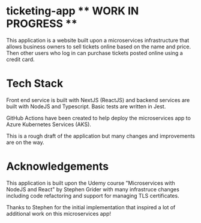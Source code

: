 # ticketing-app     ** WORK IN PROGRESS **

This application is a website built upon a microservices infrastructure that allows business owners to sell tickets online based on the name and price. 
Then other users who log in can purchase tickets posted online using a credit card.


# Tech Stack

Front end service is built with NextJS (ReactJS) and backend services are built with NodeJS and Typescript. Basic tests are written in Jest.

GitHub Actions have been created to help deploy the microservices app to Azure Kubernetes Services (AKS).



This is a rough draft of the application but many changes and improvements are on the way.

# Acknowledgements

This application is built upon the Udemy course "Microservices with NodeJS and React" by Stephen Grider with many infrastruce changes including code refactoring and support for managing TLS certificates.

Thanks to Stephen for the initial implementation that inspired a lot of additional work on this microservices app!
